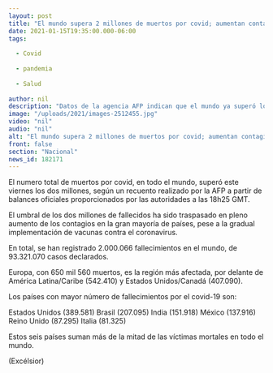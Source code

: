 ```yaml
---
layout: post
title: "El mundo supera 2 millones de muertos por covid; aumentan contagios"
date: 2021-01-15T19:35:00.000-06:00
tags:
  
  - Covid
  
  - pandemia
  
  - Salud
  
author: nil
description: "Datos de la agencia AFP indican que el mundo ya superó los 2 millones de muertos por el covid."
image: "/uploads/2021/images-2512455.jpg"
video: "nil"
audio: "nil"
alt: "El mundo supera 2 millones de muertos por covid; aumentan contagios"
front: false
section: "Nacional"
news_id: 182171
---
```


El numero total de muertos por covid, en todo el mundo, superó este viernes los dos millones, según un recuento realizado por la AFP a partir de balances oficiales proporcionados por las autoridades a las 18h25 GMT.

El umbral de los dos millones de fallecidos ha sido traspasado en pleno aumento de los contagios en la gran mayoría de países, pese a la gradual implementación de vacunas contra el coronavirus.

En total, se han registrado 2.000.066 fallecimientos en el mundo, de 93.321.070 casos declarados.

Europa, con 650 mil 560 muertos, es la región más afectada, por delante de América Latina/Caribe (542.410) y Estados Unidos/Canadá (407.090).

Los países con mayor número de fallecimientos por el covid-19 son:

Estados Unidos (389.581)
Brasil (207.095)
India (151.918)
México (137.916)
Reino Unido (87.295)
Italia (81.325)

Estos seis países suman más de la mitad de las víctimas mortales en todo el mundo.

(Excélsior)